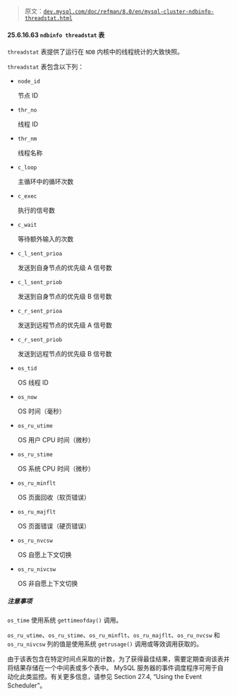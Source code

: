 > 原文：[`dev.mysql.com/doc/refman/8.0/en/mysql-cluster-ndbinfo-threadstat.html`](https://dev.mysql.com/doc/refman/8.0/en/mysql-cluster-ndbinfo-threadstat.html)

#### 25.6.16.63 `ndbinfo threadstat` 表

`threadstat` 表提供了运行在 `NDB` 内核中的线程统计的大致快照。

`threadstat` 表包含以下列：

+   `node_id`

    节点 ID

+   `thr_no`

    线程 ID

+   `thr_nm`

    线程名称

+   `c_loop`

    主循环中的循环次数

+   `c_exec`

    执行的信号数

+   `c_wait`

    等待额外输入的次数

+   `c_l_sent_prioa`

    发送到自身节点的优先级 A 信号数

+   `c_l_sent_priob`

    发送到自身节点的优先级 B 信号数

+   `c_r_sent_prioa`

    发送到远程节点的优先级 A 信号数

+   `c_r_sent_priob`

    发送到远程节点的优先级 B 信号数

+   `os_tid`

    OS 线程 ID

+   `os_now`

    OS 时间（毫秒）

+   `os_ru_utime`

    OS 用户 CPU 时间（微秒）

+   `os_ru_stime`

    OS 系统 CPU 时间（微秒）

+   `os_ru_minflt`

    OS 页面回收（软页错误）

+   `os_ru_majflt`

    OS 页面错误（硬页错误）

+   `os_ru_nvcsw`

    OS 自愿上下文切换

+   `os_ru_nivcsw`

    OS 非自愿上下文切换

##### 注意事项

`os_time` 使用系统 `gettimeofday()` 调用。

`os_ru_utime`、`os_ru_stime`、`os_ru_minflt`、`os_ru_majflt`、`os_ru_nvcsw` 和 `os_ru_nivcsw` 列的值是使用系统 `getrusage()` 调用或等效调用获取的。

由于该表包含在特定时间点采取的计数，为了获得最佳结果，需要定期查询该表并将结果存储在一个中间表或多个表中。 MySQL 服务器的事件调度程序可用于自动化此类监控。有关更多信息，请参见 Section 27.4, “Using the Event Scheduler”。
